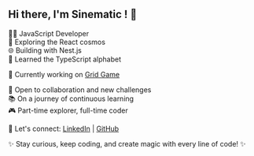 ## Hi there, I'm Sinematic ! 👋

👨‍💻 JavaScript Developer \
🚀 Exploring the React cosmos \
🌐 Building with Nest.js \
🌱 Learned the TypeScript alphabet 

🥡 Currently working on [Grid Game](https://github.com/Sinematic/game)

🌟 Open to collaboration and new challenges \
📚 On a journey of continuous learning \
🎮 Part-time explorer, full-time coder

🔗 Let's connect: [LinkedIn](https://www.linkedin.com/in/maxime-rache) | [GitHub](https://github.com/sinematic)

✨ Stay curious, keep coding, and create magic with every line of code! ✨
